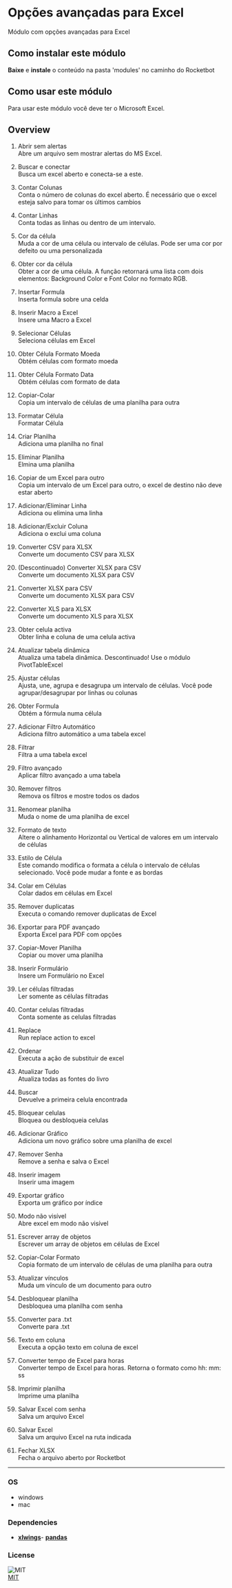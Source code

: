 



# Opções avançadas para Excel
  
Módulo com opções avançadas para Excel  

## Como instalar este módulo
  
__Baixe__ e __instale__ o conteúdo na pasta 'modules' no caminho do Rocketbot  

## Como usar este módulo
Para usar este módulo você deve ter o Microsoft Excel.

## Overview  

1. Abrir sem alertas  
Abre um arquivo sem mostrar alertas do MS Excel.

2. Buscar e conectar  
Busca um excel aberto e conecta-se a este.

3. Contar Colunas  
Conta o número de colunas do excel aberto. É necessário que o excel esteja salvo para tomar os últimos cambios

4. Contar Linhas  
Conta todas as linhas ou dentro de um intervalo.

5. Cor da célula  
Muda a cor de uma célula ou intervalo de células. Pode ser uma cor por defeito ou uma personalizada

6. Obter cor da célula  
Obter a cor de uma célula. A função retornará uma lista com dois elementos: Background Color e Font Color no formato 
RGB.

7. Insertar Formula  
Inserta formula sobre una celda 

8. Inserir Macro a Excel  
Insere uma Macro a Excel

9. Selecionar Células  
Seleciona células em Excel

10. Obter Célula Formato Moeda  
Obtém células com formato moeda

11. Obter Célula Formato Data  
Obtém células com formato de data

12. Copiar-Colar  
Copia um intervalo de células de uma planilha para outra

13. Formatar Célula  
Formatar Célula

14. Criar Planilha  
Adiciona uma planilha no final

15. Eliminar Planilha  
Elmina uma planilha

16. Copiar de um Excel para outro  
Copia um intervalo de um Excel para outro, o excel de destino não deve estar aberto

17. Adicionar/Eliminar Linha  
Adiciona ou elimina uma linha

18. Adicionar/Excluir Coluna  
Adiciona o exclui uma coluna

19. Converter CSV para XLSX  
Converte um documento CSV para XLSX

20. (Descontinuado) Converter XLSX para CSV  
Converte um documento XLSX para CSV

21. Converter XLSX para CSV  
Converte um documento XLSX para CSV

22. Converter XLS para XLSX  
Converte um documento XLS para XLSX

23. Obter celula activa  
Obter linha e coluna de uma celula activa

24. Atualizar tabela dinâmica  
Atualiza uma tabela dinâmica. Descontinuado! Use o módulo PivotTableExcel

25. Ajustar células  
Ajusta, une, agrupa e desagrupa um intervalo de células. Você pode agrupar/desagrupar por linhas ou colunas

26. Obter Formula  
Obtém a fórmula numa célula

27. Adicionar Filtro Automático  
Adiciona filtro automático a uma tabela excel

28. Filtrar  
Filtra a uma tabela excel

29. Filtro avançado  
Aplicar filtro avançado a uma tabela

30. Remover filtros  
Remova os filtros e mostre todos os dados

31. Renomear planilha  
Muda o nome de uma planilha de excel

32. Formato de texto  
Altere o alinhamento Horizontal ou Vertical de valores em um intervalo de células

33. Estilo de Célula  
Este comando modifica o formata a célula o intervalo de células selecionado. Você pode mudar a fonte e as bordas

34. Colar em Células  
Colar dados em células em Excel

35. Remover duplicatas  
Executa o comando remover duplicatas de Excel

36. Exportar para PDF avançado  
Exporta Excel para PDF com opções

37. Copiar-Mover Planilha  
Copiar ou mover uma planilha

38. Inserir Formulário  
Insere um Formulário no Excel

39. Ler células filtradas  
Ler somente as células filtradas

40. Contar celulas filtradas  
Conta somente as celulas filtradas

41. Replace  
Run replace action to excel 

42. Ordenar  
Executa a ação de substituir de excel

43. Atualizar Tudo  
Atualiza todas as fontes do livro

44. Buscar  
Devuelve a primeira celula encontrada

45. Bloquear celulas  
Bloquea ou desbloqueia celulas

46. Adicionar Gráfico  
Adiciona um novo gráfico sobre uma planilha de excel

47. Remover Senha  
Remove a senha e salva o Excel

48. Inserir imagem  
Inserir uma imagem

49. Exportar gráfico  
Exporta um gráfico por índice

50. Modo não visível  
Abre excel em modo não visível

51. Escrever array de objetos  
Escrever um array de objetos em células de Excel

52. Copiar-Colar Formato  
Copia formato de um intervalo de células de uma planilha para outra

53. Atualizar vínculos  
Muda um vínculo de um documento para outro

54. Desbloquear planilha  
Desbloquea uma planilha com senha

55. Converter para .txt  
Converte para .txt

56. Texto em coluna  
Executa a opção texto em coluna de excel

57. Converter tempo de Excel para horas  
Converter tempo de Excel para horas. Retorna o formato como hh: mm: ss

58. Imprimir planilha  
Imprime uma planilha

59. Salvar Excel com senha  
Salva um arquivo Excel

60. Salvar Excel  
Salva um arquivo Excel na ruta indicada

61. Fechar XLSX  
Fecha o arquivo aberto por Rocketbot   

----
### OS

- windows
- mac

### Dependencies
- [**xlwings**](https://pypi.org/project/xlwings/)- [**pandas**](https://pypi.org/project/pandas/)
### License
  
![MIT](https://camo.githubusercontent.com/107590fac8cbd65071396bb4d04040f76cde5bde/687474703a2f2f696d672e736869656c64732e696f2f3a6c6963656e73652d6d69742d626c75652e7376673f7374796c653d666c61742d737175617265)  
[MIT](http://opensource.org/licenses/mit-license.ph)